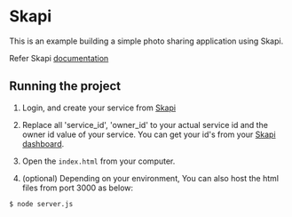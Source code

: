 # Skapi
This is an example building a simple photo sharing application using Skapi.

Refer Skapi [documentation](https://docs.skapi.com)

## Running the project

1. Login, and create your service from [Skapi](https://www.skapi.com)
   
2. Replace all 'service_id', 'owner_id' to your actual service id and the owner id value of your service. You can get your id's from your [Skapi dashboard](https://www.skapi.com/admin).
  
3. Open the `index.html` from your computer.
  
4. (optional) Depending on your environment, You can also host the html files from port 3000 as below:

``` bash
$ node server.js
```
